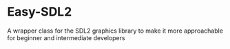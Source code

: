 # Easy-SDL2
A wrapper class for the SDL2 graphics library to make it more approachable for beginner and intermediate developers

